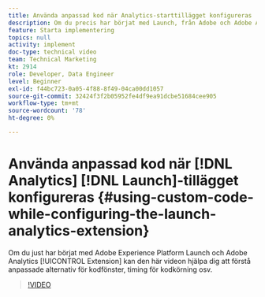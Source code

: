 ```yaml
---
title: Använda anpassad kod när Analytics-starttillägget konfigureras
description: Om du precis har börjat med Launch, från Adobe och Adobe Analytics-tillägget, kan den här videon hjälpa dig att förstå anpassade alternativ för kodfönster, timing för kodkörning osv.
feature: Starta implementering
topics: null
activity: implement
doc-type: technical video
team: Technical Marketing
kt: 2914
role: Developer, Data Engineer
level: Beginner
exl-id: f44bc723-0a05-4f88-8f49-04ca00dd1057
source-git-commit: 32424f3f2b05952fe4df9ea91dcbe51684cee905
workflow-type: tm+mt
source-wordcount: '78'
ht-degree: 0%

---
```


# Använda anpassad kod när [!DNL Analytics] [!DNL Launch]-tillägget konfigureras {#using-custom-code-while-configuring-the-launch-analytics-extension}

Om du just har börjat med Adobe Experience Platform Launch och Adobe Analytics [!UICONTROL Extension] kan den här videon hjälpa dig att förstå anpassade alternativ för kodfönster, timing för kodkörning osv.

>[!VIDEO](https://video.tv.adobe.com/v/27272/?quality=9)
